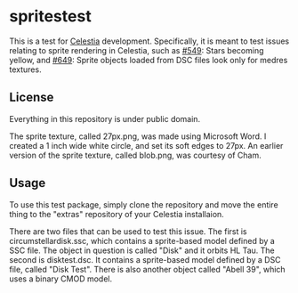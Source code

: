 # spritestest
This is a test for [Celestia](https://github.com/CelestiaProject/Celestia) development. Specifically, it is meant to test issues relating to sprite rendering in Celestia, such as [#549](https://github.com/CelestiaProject/Celestia/issues/549): Stars becoming yellow, and [#649](https://github.com/CelestiaProject/Celestia/issues/649): Sprite objects loaded from DSC files look only for medres textures.

## License
Everything in this repository is under public domain. 

The sprite texture, called 27px.png, was made using Microsoft Word. I created a 1 inch wide white circle, and set its soft edges to 27px. An earlier version of the sprite texture, called blob.png, was courtesy of Cham.

## Usage
To use this test package, simply clone the repository and move the entire thing to the "extras" repository of your Celestia installaion.

There are two files that can be used to test this issue. The first is circumstellardisk.ssc, which contains a sprite-based model defined by a SSC file. The object in question is called "Disk" and it orbits HL Tau. The second is disktest.dsc. It contains a sprite-based model defined by a DSC file, called "Disk Test". There is also another object called "Abell 39", which uses a binary CMOD model.